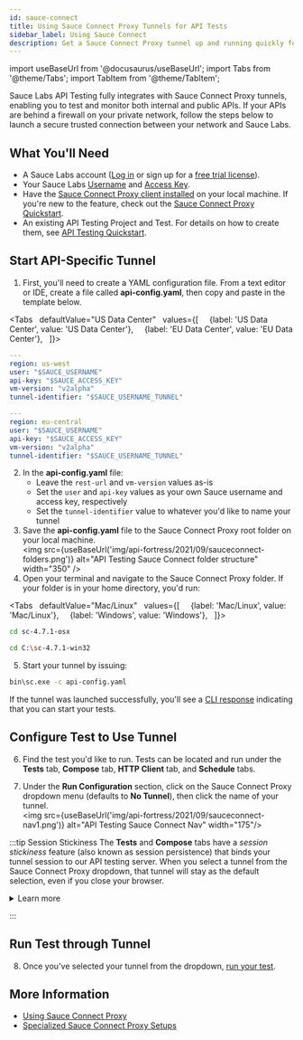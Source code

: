 ```yaml
---
id: sauce-connect
title: Using Sauce Connect Proxy Tunnels for API Tests
sidebar_label: Using Sauce Connect
description: Get a Sauce Connect Proxy tunnel up and running quickly for your API tests.
---
```


import useBaseUrl from '@docusaurus/useBaseUrl';
import Tabs from '@theme/Tabs';
import TabItem from '@theme/TabItem';


Sauce Labs API Testing fully integrates with Sauce Connect Proxy tunnels, enabling you to test and monitor both internal and public APIs. If your APIs are behind a firewall on your private network, follow the steps below to launch a secure trusted connection between your network and Sauce Labs.

## What You'll Need

* A Sauce Labs account ([Log in](https://accounts.saucelabs.com/am/XUI/#login/) or sign up for a [free trial license](https://saucelabs.com/sign-up)).
* Your Sauce Labs [Username](https://app.saucelabs.com/user-settings) and [Access Key](https://app.saucelabs.com/user-settings).
* Have the [Sauce Connect Proxy client installed](/secure-connections/sauce-connect/installation/) on your local machine. If you're new to the feature, check out the [Sauce Connect Proxy Quickstart](/secure-connections/sauce-connect/quickstart/).
* An existing API Testing Project and Test. For details on how to create them, see [API Testing Quickstart](/api-testing/quickstart/).

## Start API-Specific Tunnel

1. First, you'll need to create a YAML configuration file. From a text editor or IDE, create a file called **api-config.yaml**, then copy and paste in the template below.

  <Tabs
      defaultValue="US Data Center"
      values={[
        {label: 'US Data Center', value: 'US Data Center'},
        {label: 'EU Data Center', value: 'EU Data Center'},
      ]}>

  <TabItem value="US Data Center">

  ```yaml
  ---
  region: us-west
  user: "$SAUCE_USERNAME"
  api-key: "$SAUCE_ACCESS_KEY"
  vm-version: "v2alpha"
  tunnel-identifier: "$SAUCE_USERNAME_TUNNEL"
  ```

  </TabItem>
  <TabItem value="EU Data Center">

  ```yaml
  ---
  region: eu-central
  user: "$SAUCE_USERNAME"
  api-key: "$SAUCE_ACCESS_KEY"
  vm-version: "v2alpha"
  tunnel-identifier: "$SAUCE_USERNAME_TUNNEL"
  ```

  </TabItem>
  </Tabs>

2. In the **api-config.yaml** file:
   * Leave the `rest-url` and `vm-version` values as-is
   * Set the `user` and `api-key` values as your own Sauce username and access key, respectively
   * Set the `tunnel-identifier` value to whatever you'd like to name your tunnel
3. Save the **api-config.yaml** file to the Sauce Connect Proxy root folder on your local machine. <br/>
  <img src={useBaseUrl('img/api-fortress/2021/09/sauceconnect-folders.png')} alt="API Testing Sauce Connect folder structure" width="350" />
4. Open your terminal and navigate to the Sauce Connect Proxy folder. If your folder is in your home directory, you'd run:

  <Tabs
    defaultValue="Mac/Linux"
    values={[
      {label: 'Mac/Linux', value: 'Mac/Linux'},
      {label: 'Windows', value: 'Windows'},
    ]}>

  <TabItem value="Mac/Linux">

  ```bash
  cd sc-4.7.1-osx
  ```

  </TabItem>
  <TabItem value="Windows">

  ```bash
  cd C:\sc-4.7.1-win32
  ```
  </TabItem>
  </Tabs>

5. Start your tunnel by issuing:
  ```bash
  bin\sc.exe -c api-config.yaml
  ```

  If the tunnel was launched successfully, you'll see a [CLI response](/secure-connections/sauce-connect/proxy-tunnels/#command-line-interface) indicating that you can start your tests.


## Configure Test to Use Tunnel

6. Find the test you'd like to run. Tests can be located and run under the **Tests** tab, **Compose** tab, **HTTP Client** tab, and **Schedule** tabs.

7. Under the **Run Configuration** section, click on the Sauce Connect Proxy dropdown menu (defaults to **No Tunnel**), then click the name of your tunnel.<br/><img src={useBaseUrl('img/api-fortress/2021/09/sauceconnect-nav1.png')} alt="API Testing Sauce Connect Nav" width="175"/>

:::tip Session Stickiness
The **Tests** and **Compose** tabs have a _session stickiness_ feature (also known as session persistence) that binds your tunnel session to our API testing server. When you select a tunnel from the Sauce Connect Proxy dropdown, that tunnel will stay as the default selection, even if you close your browser.

<details><summary>Learn more</summary>

This feature does not apply to the **HTTP Client** or **Schedule** tabs, where the tunnel dropdown will always default to **No Tunnel**.

If you shut down a tunnel that's currently selected in a Sauce Connect dropdown anywhere in the platform (**Tests**, **Compose**, **HTTP Client**, or **Schedule** tab), the test would fail and you'd see the below error message. This is something to be mindful of when selecting a tunnel in the **Schedule** tab to run in the future.

<img src={useBaseUrl('img/api-fortress/2021/12/api-sc-tunnel-error.png')} alt="API Testing Sauce Connect Nav error" width="350"/>
</details>

:::

## Run Test through Tunnel

8. Once you've selected your tunnel from the dropdown, [run your test](/api-testing/quickstart/#run-test).

## More Information

* [Using Sauce Connect Proxy](/secure-connections/sauce-connect)
* [Specialized Sauce Connect Proxy Setups](/secure-connections/sauce-connect/setup-configuration/specialized-environments/#api-testing-setup)

